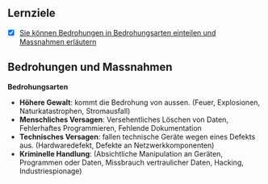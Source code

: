 ## Lernziele
- [x] [Sie können Bedrohungen in Bedrohungsarten einteilen und Massnahmen erläutern](#bedrohungen-und-massnahmen)

## Bedrohungen und Massnahmen

**Bedrohungsarten**
- **Höhere Gewalt**: kommt die Bedrohung von aussen. (Feuer, Explosionen, Naturkatastrophen, Stromausfall)
- **Menschliches Versagen**: Versehentliches Löschen von Daten, Fehlerhaftes Programmieren, Fehlende Dokumentation
- **Technisches Versagen**: fallen technische Geräte wegen eines Defekts aus. (Hardwaredefekt, Defekte an Netzwerkkomponenten)
- **Kriminelle Handlung**: (Absichtliche Manipulation an Geräten, Programmen oder Daten, Missbrauch vertraulicher Daten, Hacking, Industriespionage)

